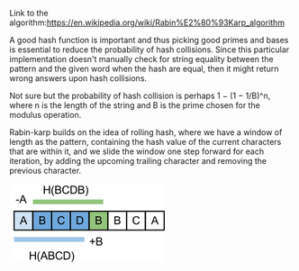 Link to the algorithm:https://en.wikipedia.org/wiki/Rabin%E2%80%93Karp_algorithm

A good hash function is important and thus picking good primes and bases is essential 
to reduce the probability of hash collisions. Since this particular implementation doesn't manually 
check for string equality between the pattern and the given word when the hash are equal, then it might
return wrong answers upon hash collisions.

Not sure but the probability of hash collision is perhaps 1 − (1 − 1/B)^n, where n is the length of the
string and B is the prime chosen for the modulus operation.

Rabin-karp builds on the idea of rolling hash, where we have a window of length as the pattern, containing the hash value of the current characters that are within it, and we slide the window one step forward for each iteration, by adding the upcoming trailing character and removing the previous character.

![Rabin-karp algo](https://github.com/Dayan-Zhanchi/100-algorithm-challenge/blob/master/%23001%20Rabin-karp/rabin-karp.png)
